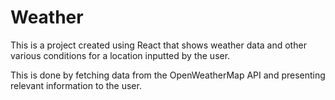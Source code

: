 # Weather

This is a project created using React that shows weather data and other various conditions for a location inputted by the user.

This is done by fetching data from the OpenWeatherMap API and presenting relevant information to the user.